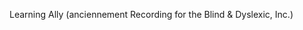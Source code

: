 <Token xmlns:xlink="http://www.w3.org/1999/xlink"><embeddedLabel xmlns="http://ddue.schemas.microsoft.com/authoring/2003/5">Learning Ally (anciennement Recording for the Blind &amp; Dyslexic, Inc.) </embeddedLabel></Token>

<!--HONumber=Jul16_HO3-->


